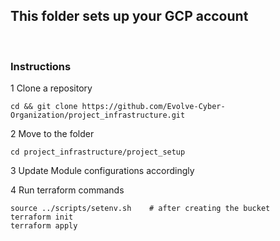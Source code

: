 ## This folder sets up your GCP account

<br>

### Instructions
1 Clone a repository 
```
cd && git clone https://github.com/Evolve-Cyber-Organization/project_infrastructure.git
```

2 Move to the folder

``` 
cd project_infrastructure/project_setup
```

3 Update Module configurations accordingly

4 Run terraform commands
```
source ../scripts/setenv.sh    # after creating the bucket
terraform init
terraform apply
```